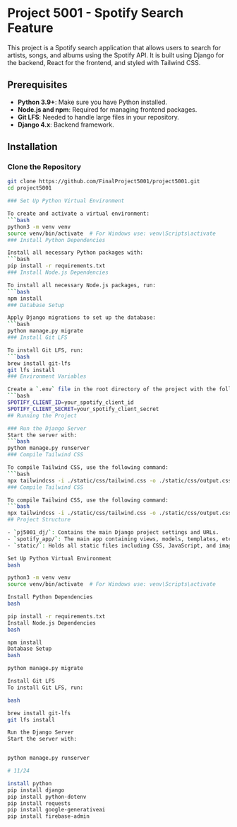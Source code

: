 # Project 5001 - Spotify Search Feature

This project is a Spotify search application that allows users to search for artists, songs, and albums using the Spotify API. It is built using Django for the backend, React for the frontend, and styled with Tailwind CSS.

## Prerequisites

- **Python 3.9+**: Make sure you have Python installed.
- **Node.js and npm**: Required for managing frontend packages.
- **Git LFS**: Needed to handle large files in your repository.
- **Django 4.x**: Backend framework.
## Installation

### Clone the Repository
```bash
git clone https://github.com/FinalProject5001/project5001.git
cd project5001

### Set Up Python Virtual Environment

To create and activate a virtual environment:
```bash
python3 -m venv venv
source venv/bin/activate  # For Windows use: venv\Scripts\activate
### Install Python Dependencies

Install all necessary Python packages with:
```bash
pip install -r requirements.txt
### Install Node.js Dependencies

To install all necessary Node.js packages, run:
```bash
npm install
### Database Setup

Apply Django migrations to set up the database:
```bash
python manage.py migrate
### Install Git LFS

To install Git LFS, run:
```bash
brew install git-lfs
git lfs install
### Environment Variables

Create a `.env` file in the root directory of the project with the following content:
```bash
SPOTIFY_CLIENT_ID=your_spotify_client_id
SPOTIFY_CLIENT_SECRET=your_spotify_client_secret
## Running the Project

### Run the Django Server
Start the server with:
```bash
python manage.py runserver
### Compile Tailwind CSS

To compile Tailwind CSS, use the following command:
```bash
npx tailwindcss -i ./static/css/tailwind.css -o ./static/css/output.css --watch
### Compile Tailwind CSS

To compile Tailwind CSS, use the following command:
```bash
npx tailwindcss -i ./static/css/tailwind.css -o ./static/css/output.css --watch
## Project Structure

- `pj5001_dj/`: Contains the main Django project settings and URLs.
- `spotify_app/`: The main app containing views, models, templates, etc.
- `static/`: Holds all static files including CSS, JavaScript, and images.

Set Up Python Virtual Environment
bash

python3 -m venv venv
source venv/bin/activate  # For Windows use: venv\Scripts\activate

Install Python Dependencies
bash

pip install -r requirements.txt
Install Node.js Dependencies
bash

npm install
Database Setup
bash

python manage.py migrate

Install Git LFS
To install Git LFS, run:

bash

brew install git-lfs
git lfs install

Run the Django Server
Start the server with:


python manage.py runserver

# 11/24

install python
pip install django
pip install python-dotenv
pip install requests
pip install google-generativeai
pip install firebase-admin